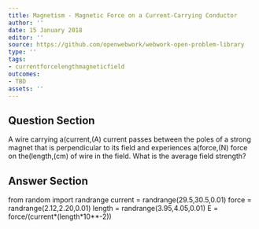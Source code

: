 ```yaml
---
title: Magnetism - Magnetic Force on a Current-Carrying Conductor
author: ''
date: 15 January 2018
editor: ''
source: https://github.com/openwebwork/webwork-open-problem-library
type: ''
tags:
- currentforcelengthmagneticfield
outcomes:
- TBD
assets: ''
---
```


## Question Section 

A wire carrying a(current,(A) current passes between the poles of a strong magnet that is perpendicular to its field and experiences a(force,(N) force on the(length,(cm) of wire in the field. What is the average field strength?



## Answer Section

from random import randrange
current = randrange(29.5,30.5,0.01)
force = randrange(2.12,2.20,0.01)
length = randrange(3.95,4.05,0.01)
E = force/(current*(length*10**-2))